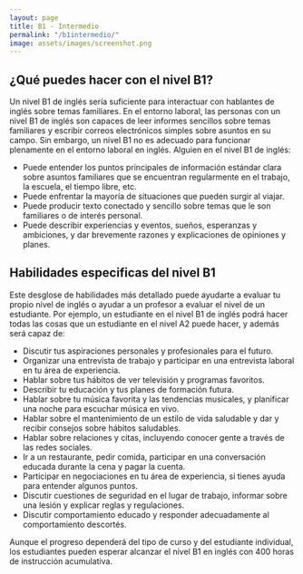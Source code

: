 ```yaml
---
layout: page
title: B1 - Intermedio
permalink: "/b1intermedio/"
image: assets/images/screenshot.png
---
```


## ¿Qué puedes hacer con el nivel B1?

Un nivel B1 de inglés sería suficiente para interactuar con hablantes de inglés sobre temas familiares. En el entorno laboral, las personas con un nivel B1 de inglés son capaces de leer informes sencillos sobre temas familiares y escribir correos electrónicos simples sobre asuntos en su campo. Sin embargo, un nivel B1 no es adecuado para funcionar plenamente en el entorno laboral en inglés. Alguien en el nivel B1 de inglés:

- Puede entender los puntos principales de información estándar clara sobre asuntos familiares que se encuentran regularmente en el trabajo, la escuela, el tiempo libre, etc.
- Puede enfrentar la mayoría de situaciones que pueden surgir al viajar.
- Puede producir texto conectado y sencillo sobre temas que le son familiares o de interés personal.
- Puede describir experiencias y eventos, sueños, esperanzas y ambiciones, y dar brevemente razones y explicaciones de opiniones y planes.

## Habilidades especificas del nivel B1

Este desglose de habilidades más detallado puede ayudarte a evaluar tu propio nivel de inglés o ayudar a un profesor a evaluar el nivel de un estudiante. Por ejemplo, un estudiante en el nivel B1 de inglés podrá hacer todas las cosas que un estudiante en el nivel A2 puede hacer, y además será capaz de:

- Discutir tus aspiraciones personales y profesionales para el futuro.
- Organizar una entrevista de trabajo y participar en una entrevista laboral en tu área de experiencia.
- Hablar sobre tus hábitos de ver televisión y programas favoritos.
- Describir tu educación y tus planes de formación futura.
- Hablar sobre tu música favorita y las tendencias musicales, y planificar una noche para escuchar música en vivo.
- Hablar sobre el mantenimiento de un estilo de vida saludable y dar y recibir consejos sobre hábitos saludables.
- Hablar sobre relaciones y citas, incluyendo conocer gente a través de las redes sociales.
- Ir a un restaurante, pedir comida, participar en una conversación educada durante la cena y pagar la cuenta.
- Participar en negociaciones en tu área de experiencia, si tienes ayuda para entender algunos puntos.
- Discutir cuestiones de seguridad en el lugar de trabajo, informar sobre una lesión y explicar reglas y regulaciones.
- Discutir comportamiento educado y responder adecuadamente al comportamiento descortés.

Aunque el progreso dependerá del tipo de curso y del estudiante individual, los estudiantes pueden esperar alcanzar el nivel B1 en inglés con 400 horas de instrucción acumulativa.



